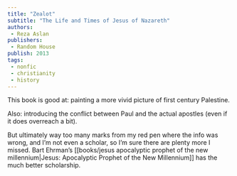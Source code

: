 ```yaml
---
title: "Zealot"
subtitle: "The Life and Times of Jesus of Nazareth"
authors: 
 - Reza Aslan
publishers:
 - Random House
publish: 2013
tags: 
 - nonfic
 - christianity
 - history
---
```


This book is good at: painting a more vivid picture of first century Palestine. 

Also: introducing the conflict between Paul and the actual apostles (even if it does overreach a bit).

But ultimately way too many marks from my red pen where the info was wrong, and I’m not even a scholar, so I’m sure there are plenty more I missed. Bart Ehrman’s [[books/jesus apocalyptic prophet of the new millennium|Jesus: Apocalyptic Prophet of the New Millennium]] has the much better scholarship.